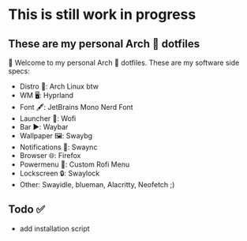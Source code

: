 # This is still work in progress
## These are my personal Arch 🐧 dotfiles
👋 Welcome to my personal Arch 🐧 dotfiles. These are my software side specs:
+ Distro 🐧: Arch Linux btw
+ WM 🖥️: Hyprland
+ Font 🖋️: JetBrains Mono Nerd Font
+ Launcher 🔎: Wofi
+ Bar ▶️: Waybar
+ Wallpaper 🖼️: Swaybg
+ Notifications 🔔: Swaync
+ Browser 🌐: Firefox
+ Powermenu 🔌: Custom Rofi Menu
+ Lockscreen 🔒: Swaylock
+ Other: Swayidle, blueman, Alacritty, Neofetch ;)

## Todo ✅
- add installation script
